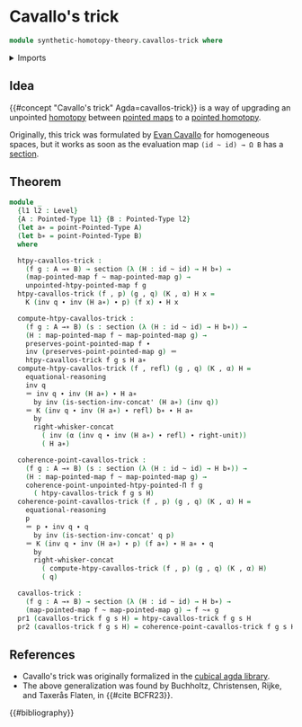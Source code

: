 # Cavallo's trick

```agda
module synthetic-homotopy-theory.cavallos-trick where
```

<details><summary>Imports</summary>

```agda
open import foundation.action-on-identifications-functions
open import foundation.dependent-pair-types
open import foundation.function-types
open import foundation.homotopies
open import foundation.identity-types
open import foundation.sections
open import foundation.universe-levels
open import foundation.whiskering-identifications-concatenation

open import structured-types.pointed-homotopies
open import structured-types.pointed-maps
open import structured-types.pointed-types
```

</details>

## Idea

{{#concept "Cavallo's trick" Agda=cavallos-trick}} is a way of upgrading an
unpointed [homotopy](foundation.homotopies.md) between
[pointed maps](structured-types.pointed-maps.md) to a
[pointed homotopy](structured-types.pointed-homotopies.md).

Originally, this trick was formulated by [Evan Cavallo](https://ecavallo.net/)
for homogeneous spaces, but it works as soon as the evaluation map
`(id ~ id) → Ω B` has a [section](foundation-core.sections.md).

## Theorem

```agda
module _
  {l1 l2 : Level}
  {A : Pointed-Type l1} {B : Pointed-Type l2}
  (let a∗ = point-Pointed-Type A)
  (let b∗ = point-Pointed-Type B)
  where

  htpy-cavallos-trick :
    (f g : A →∗ B) → section (λ (H : id ~ id) → H b∗) →
    (map-pointed-map f ~ map-pointed-map g) →
    unpointed-htpy-pointed-map f g
  htpy-cavallos-trick (f , p) (g , q) (K , α) H x =
    K (inv q ∙ inv (H a∗) ∙ p) (f x) ∙ H x

  compute-htpy-cavallos-trick :
    (f g : A →∗ B) (s : section (λ (H : id ~ id) → H b∗)) →
    (H : map-pointed-map f ~ map-pointed-map g) →
    preserves-point-pointed-map f ∙
    inv (preserves-point-pointed-map g) ＝
    htpy-cavallos-trick f g s H a∗
  compute-htpy-cavallos-trick (f , refl) (g , q) (K , α) H =
    equational-reasoning
    inv q
    ＝ inv q ∙ inv (H a∗) ∙ H a∗
      by inv (is-section-inv-concat' (H a∗) (inv q))
    ＝ K (inv q ∙ inv (H a∗) ∙ refl) b∗ ∙ H a∗
      by
      right-whisker-concat
        ( inv (α (inv q ∙ inv (H a∗) ∙ refl) ∙ right-unit))
        ( H a∗)

  coherence-point-cavallos-trick :
    (f g : A →∗ B) (s : section (λ (H : id ~ id) → H b∗)) →
    (H : map-pointed-map f ~ map-pointed-map g) →
    coherence-point-unpointed-htpy-pointed-Π f g
      ( htpy-cavallos-trick f g s H)
  coherence-point-cavallos-trick (f , p) (g , q) (K , α) H =
    equational-reasoning
    p
    ＝ p ∙ inv q ∙ q
      by inv (is-section-inv-concat' q p)
    ＝ K (inv q ∙ inv (H a∗) ∙ p) (f a∗) ∙ H a∗ ∙ q
      by
      right-whisker-concat
        ( compute-htpy-cavallos-trick (f , p) (g , q) (K , α) H)
        ( q)

  cavallos-trick :
    (f g : A →∗ B) → section (λ (H : id ~ id) → H b∗) →
    (map-pointed-map f ~ map-pointed-map g) → f ~∗ g
  pr1 (cavallos-trick f g s H) = htpy-cavallos-trick f g s H
  pr2 (cavallos-trick f g s H) = coherence-point-cavallos-trick f g s H
```

## References

- Cavallo's trick was originally formalized in the
  [cubical agda library](https://agda.github.io/cubical/Cubical.Foundations.Pointed.Homogeneous.html).
- The above generalization was found by Buchholtz, Christensen, Rijke, and
  Taxerås Flaten, in {{#cite BCFR23}}.

{{#bibliography}}
